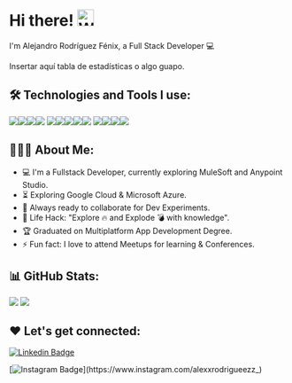 # Hi there! <img src="https://user-images.githubusercontent.com/42378118/110234147-e3259600-7f4e-11eb-95be-0c4047144dea.gif" alt="Wave!" width="30" height="30">

I'm Alejandro Rodríguez Fénix, a Full Stack Developer 💻

<!-- ![coding](https://camo.githubusercontent.com/5352b6b2b973a416adb9f788796e6e861e6ff286d2d83780df8ef7d90d4ca349/68747470733a2f2f6d656469612e67697068792e636f6d2f6d656469612f53576f536b4e36447854737a71494b6071762f67697068792e676966) --> Insertar aquí tabla de estadísticas o algo guapo.

## 🛠️ Technologies and Tools I use:

<img src="https://ziadoua.github.io/m3-Markdown-Badges/badges/AndroidStudio/androidstudio1.svg"><img src="https://ziadoua.github.io/m3-Markdown-Badges/badges/Apache/apache1.svg"><img src="https://ziadoua.github.io/m3-Markdown-Badges/badges/Blender/blender1.svg"><img src="https://ziadoua.github.io/m3-Markdown-Badges/badges/Bootstrap/bootstrap1.svg">
<img src="https://ziadoua.github.io/m3-Markdown-Badges/badges/ChessDOTcom/chessdotcom1.svg"><img src="https://ziadoua.github.io/m3-Markdown-Badges/badges/CouchDB/couchdb1.svg"><img src="https://ziadoua.github.io/m3-Markdown-Badges/badges/CSS/css1.svg"><img src="https://ziadoua.github.io/m3-Markdown-Badges/badges/Dart/dart1.svg"><img src="https://ziadoua.github.io/m3-Markdown-Badges/badges/Docker/docker1.svg">
<img src="https://ziadoua.github.io/m3-Markdown-Badges/badges/Firebase/firebase1.svg"><img src="https://ziadoua.github.io/m3-Markdown-Badges/badges/Flutter/flutter1.svg"><img src="https://ziadoua.github.io/m3-Markdown-Badges/badges/Git/git1.svg"><img src="https://ziadoua.github.io/m3-Markdown-Badges/badges/Github/github1.svg"><img src=""><img src="">



<!-- <img src="https://raw.githubusercontent.com/devicons/devicon/master/icons/html5/html5-original-wordmark.svg" width="60" height="60"> <img src="https://raw.githubusercontent.com/devicons/devicon/master/icons/css3/css3-original-wordmark.svg" width="60" height="60">  <img src="https://raw.githubusercontent.com/devicons/devicon/master/icons/javascript/javascript-original.svg" width="60" height="60"> <img src="https://raw.githubusercontent.com/devicons/devicon/master/icons/nodejs/nodejs-original-wordmark.svg" width="60" height="60">  <img src="https://raw.githubusercontent.com/devicons/devicon/master/icons/mongodb/mongodb-original-wordmark.svg" width="60" height="60"> 
<img src="https://raw.githubusercontent.com/devicons/devicon/master/icons/postman/postman-original-wordmark.svg" width="60" height="60"> <img src="https://raw.githubusercontent.com/devicons/devicon/master/icons/git/git-original-wordmark.svg" width="60" height="60"> <img src="https://raw.githubusercontent.com/devicons/devicon/master/icons/googlecloud/googlecloud-original-wordmark.svg" width="60" height="60"> <img src="https://raw.githubusercontent.com/devicons/devicon/master/icons/mysql/mysql-original-wordmark.svg" width="60" height="60"> <img src="https://raw.githubusercontent.com/devicons/devicon/master/icons/flutter/flutter-original.svg" width="60" height="60">  <img src="https://raw.githubusercontent.com/devicons/devicon/master/icons/laravel/laravel-plain-wordmark.svg" width="60" height="60">   -->


## 👨🏻‍💻 About Me:
- 💻 I'm a Fullstack Developer, currently exploring MuleSoft and Anypoint Studio.
- ⏳ Exploring Google Cloud & Microsoft Azure.
- 🚀 Always ready to collaborate for Dev Experiments.
- 🎯 Life Hack: "Explore 🔥 and Explode 💣 with knowledge".
- 🏆 Graduated on Multiplatform App Development Degree.
- ⚡ Fun fact: I love to attend Meetups for learning & Conferences.

## 📊 GitHub Stats:
![](https://github-readme-stats.vercel.app/api?username=alexanderPat0&theme=dark&hide_border=false&include_all_commits=false&count_private=false) ![](https://github-readme-stats.vercel.app/api/top-langs/?username=alexanderPat0&theme=dark&hide_border=false&include_all_commits=false&count_private=false&layout=compact)


## ❤️ Let's get connected:
[![Linkedin Badge](https://img.shields.io/badge/-LinkedIn-blue?style=flat-square&logo=Linkedin&logoColor=white&link=https://www.linkedin.com/in/alejandro-rodriguez-fenix-09861a297/)]([https://www.linkedin.com/in/alejandro-rodríguez-fénix/](https://www.linkedin.com/in/alejandro-rodriguez-fenix-09861a297/))
<!-- [![Twitter Badge](https://img.shields.io/badge/-Twitter-1DA1F2?style=flat-square&logo=Twitter&logoColor=white&link=https://twitter.com/alejandrofenix)](https://twitter.com/alejandrofenix) -->
<!-- [![Facebook Badge](https://img.shields.io/badge/-Facebook-4267B2?style=flat-square&logo=Facebook&logoColor=white&link=https://www.facebook.com/alejandro.rodriguezfenix)](https://www.facebook.com/alejandro.rodriguezfenix) --> 
[![Instagram Badge](https://img.shields.io/badge/-@alexxrodrigueezz_-E4405F?style=flat-square&logo=Instagram&logoColor=white&link=https://www.instagram.com/alexxrodrigueezz_)](https://www.instagram.com/alexxrodrigueezz_)
